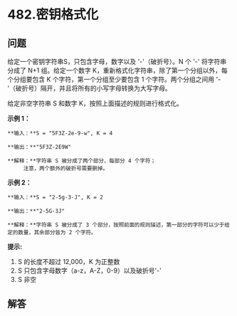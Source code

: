 # 482.密钥格式化

## 问题

给定一个密钥字符串S，只包含字母，数字以及 '-'（破折号）。N 个 '-' 将字符串分成了 N+1 组。给定一个数字 K，重新格式化字符串，除了第一个分组以外，每个分组要包含 K 个字符，第一个分组至少要包含 1 个字符。两个分组之间用 '-'（破折号）隔开，并且将所有的小写字母转换为大写字母。

给定非空字符串 S 和数字 K，按照上面描述的规则进行格式化。

**示例 1：**

```
**输入：**S = "5F3Z-2e-9-w", K = 4

**输出：**"5F3Z-2E9W"

**解释：**字符串 S 被分成了两个部分，每部分 4 个字符；
     注意，两个额外的破折号需要删掉。

```

**示例 2：**

```
**输入：**S = "2-5g-3-J", K = 2

**输出：**"2-5G-3J"

**解释：**字符串 S 被分成了 3 个部分，按照前面的规则描述，第一部分的字符可以少于给定的数量，其余部分皆为 2 个字符。

```

**提示:**

1. S 的长度不超过 12,000，K 为正整数
2. S 只包含字母数字（a-z，A-Z，0-9）以及破折号'-'
3. S 非空



## 解答

